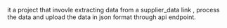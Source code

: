 it a project that invovle extracting data from a supplier_data link , process the data and upload the data in json format through api endpoint.
